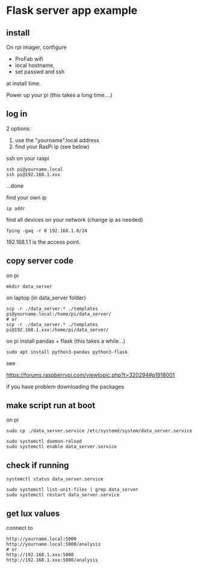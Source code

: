 

# Flask server app example

## install

On rpi imager, configure

* ProFab wifi
* local hostname, 
* set passwd and ssh 

at install time.

Power up your pi (this takes a long time....) 

## log in     
        

2 options:

1. use the "yourname".local address
2. find your RasPi ip  (see below)

ssh on your raspi

    ssh pi@yourname.local
    ssh pi@192.168.1.xxx
    
...done


find your own ip

    ip addr
    
find all devices on your network (change ip as needed)

    fping -gaq -r 0 192.168.1.0/24
    
192.168.1.1 is the access point.

## copy server code

on pi 

    mkdir data_server

on laptop (in data_server folder)
    
    scp -r ./data_server.* ./templates  pi@yourname.local:/home/pi/data_server/
    # or
    scp -r ./data_server.* ./templates  pi@192.168.1.xxx:/home/pi/data_server/


on pi install pandas + flask (this takes a while...)

    sudo apt install python3-pandas python3-flask
    
see 

https://forums.raspberrypi.com/viewtopic.php?t=320294#p1918001 

if you have problem downloading the packages


## make script run at boot

    
on pi

    sudo cp ./data_server.service /etc/systemd/system/data_server.service

    sudo systemctl daemon-reload
    sudo systemctl enable data_server.service

## check if running
    
    systemctl status data_server.service
    
    sudo systemctl list-unit-files | grep data_server
    sudo systemctl restart data_server.service
    
    
## get lux values

connect to

    http://yourname.local:5000
    http://yourname.local:5000/analysis
    # or
    http://192.168.1.xxx:5000
    http://192.168.1.xxx:5000/analysis
    
    




